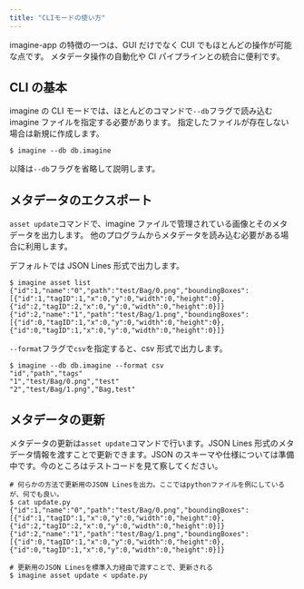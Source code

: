 ```yaml
---
title: "CLIモードの使い方"
---
```


imagine-app の特徴の一つは、GUI だけでなく CUI でもほとんどの操作が可能な点です。
メタデータ操作の自動化や CI パイプラインとの統合に便利です。

## CLI の基本

imagine の CLI モードでは、ほとんどのコマンドで`--db`フラグで読み込む imagine ファイルを指定する必要があります。
指定したファイルが存在しない場合は新規に作成します。

```
$ imagine --db db.imagine
```

以降は`--db`フラグを省略して説明します。

## メタデータのエクスポート

`asset update`コマンドで、imagine ファイルで管理されている画像とそのメタデータを出力します。
他のプログラムからメタデータを読み込む必要がある場合に利用します。

デフォルトでは JSON Lines 形式で出力します。

```
$ imagine asset list
{"id":1,"name":"0","path":"test/Bag/0.png","boundingBoxes":[{"id":1,"tagID":1,"x":0,"y":0,"width":0,"height":0},{"id":2,"tagID":2,"x":0,"y":0,"width":0,"height":0}]}
{"id":2,"name":"1","path":"test/Bag/1.png","boundingBoxes":[{"id":0,"tagID":1,"x":0,"y":0,"width":0,"height":0},{"id":0,"tagID":1,"x":0,"y":0,"width":0,"height":0}]}
```

`--format`フラグで`csv`を指定すると、csv 形式で出力します。

```
$ imagine --db db.imagine --format csv
"id","path","tags"
"1","test/Bag/0.png","test"
"2","test/Bag/1.png","Bag,test"
```

## メタデータの更新

メタデータの更新は`asset update`コマンドで行います。JSON Lines 形式のメタデータ情報を渡すことで更新できます。JSON のスキーマや仕様については準備中です。今のところはテストコードを見て察してください。

```
# 何らかの方法で更新用のJSON Linesを出力。ここではpythonファイルを例にしているが、何でも良い。
$ cat update.py
{"id":1,"name":"0","path":"test/Bag/0.png","boundingBoxes":[{"id":1,"tagID":1,"x":0,"y":0,"width":0,"height":0},{"id":2,"tagID":2,"x":0,"y":0,"width":0,"height":0}]}
{"id":2,"name":"1","path":"test/Bag/1.png","boundingBoxes":[{"id":0,"tagID":1,"x":0,"y":0,"width":0,"height":0},{"id":0,"tagID":1,"x":0,"y":0,"width":0,"height":0}]}

# 更新用のJSON Linesを標準入力経由で渡すことで、更新される
$ imagine asset update < update.py
```
